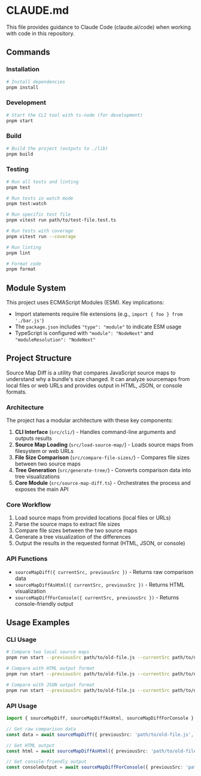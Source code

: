 # CLAUDE.md

This file provides guidance to Claude Code (claude.ai/code) when working with code in this repository.

## Commands

### Installation

```bash
# Install dependencies
pnpm install
```

### Development

```bash
# Start the CLI tool with ts-node (for development)
pnpm start
```

### Build

```bash
# Build the project (outputs to ./lib)
pnpm build
```

### Testing

```bash
# Run all tests and linting
pnpm test

# Run tests in watch mode
pnpm test:watch

# Run specific test file
pnpm vitest run path/to/test-file.test.ts

# Run tests with coverage
pnpm vitest run --coverage

# Run linting
pnpm lint

# Format code
pnpm format
```

## Module System

This project uses ECMAScript Modules (ESM). Key implications:

- Import statements require file extensions (e.g., `import { foo } from './bar.js'`)
- The `package.json` includes `"type": "module"` to indicate ESM usage
- TypeScript is configured with `"module": "NodeNext"` and `"moduleResolution": "NodeNext"`

## Project Structure

Source Map Diff is a utility that compares JavaScript source maps to understand why a bundle's size changed. It can analyze sourcemaps from local files or web URLs and provides output in HTML, JSON, or console formats.

### Architecture

The project has a modular architecture with these key components:

1. **CLI Interface** (`src/cli/`) - Handles command-line arguments and outputs results
2. **Source Map Loading** (`src/load-source-map/`) - Loads source maps from filesystem or web URLs
3. **File Size Comparison** (`src/compare-file-sizes/`) - Compares file sizes between two source maps
4. **Tree Generation** (`src/generate-tree/`) - Converts comparison data into tree visualizations
5. **Core Module** (`src/source-map-diff.ts`) - Orchestrates the process and exposes the main API

### Core Workflow

1. Load source maps from provided locations (local files or URLs)
2. Parse the source maps to extract file sizes
3. Compare file sizes between the two source maps
4. Generate a tree visualization of the differences
5. Output the results in the requested format (HTML, JSON, or console)

### API Functions

- `sourceMapDiff({ currentSrc, previousSrc })` - Returns raw comparison data
- `sourceMapDiffAsHtml({ currentSrc, previousSrc })` - Returns HTML visualization
- `sourceMapDiffForConsole({ currentSrc, previousSrc })` - Returns console-friendly output

## Usage Examples

### CLI Usage

```bash
# Compare two local source maps
pnpm run start --previousSrc path/to/old-file.js --currentSrc path/to/new-file.js

# Compare with HTML output format
pnpm run start --previousSrc path/to/old-file.js --currentSrc path/to/new-file.js --format html

# Compare with JSON output format
pnpm run start --previousSrc path/to/old-file.js --currentSrc path/to/new-file.js --format json
```

### API Usage

```typescript
import { sourceMapDiff, sourceMapDiffAsHtml, sourceMapDiffForConsole } from 'source-map-diff';

// Get raw comparison data
const data = await sourceMapDiff({ previousSrc: 'path/to/old-file.js', currentSrc: 'path/to/new-file.js' });

// Get HTML output
const html = await sourceMapDiffAsHtml({ previousSrc: 'path/to/old-file.js', currentSrc: 'path/to/new-file.js' });

// Get console-friendly output
const consoleOutput = await sourceMapDiffForConsole({ previousSrc: 'path/to/old-file.js', currentSrc: 'path/to/new-file.js' });
```
